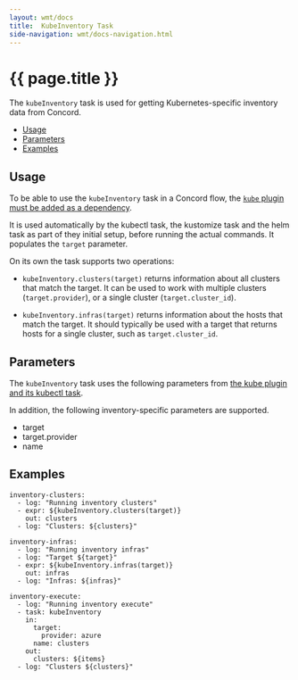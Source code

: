 ```yaml
---
layout: wmt/docs
title:  KubeInventory Task
side-navigation: wmt/docs-navigation.html
---
```


# {{ page.title }}

The `kubeInventory` task is used for getting Kubernetes-specific inventory
data from Concord. 

- [Usage](#usage)
- [Parameters](#parameters)
- [Examples](#examples)

## Usage

To be able to use the `kubeInventory` task in a Concord flow, the
[`kube` plugin must be added as a dependency](./kubectl.html#usage).

It is used automatically by the kubectl task, the kustomize task and the helm
task as part of they initial setup, before running the actual commands. It
populates the `target` parameter.

On its own the task supports two operations:

- `kubeInventory.clusters(target)` returns information about all clusters that
    match the target. It can be used to work with multiple clusters
    (`target.provider`), or a single cluster (`target.cluster_id`).

- `kubeInventory.infras(target)` returns information about the hosts that
    match the target. It should typically be used with a target that returns
    hosts for a single cluster, such as `target.cluster_id`.


## Parameters

The `kubeInventory` task uses the following parameters from 
[the kube plugin and its kubectl task](./kubectl.html#).



In addition, the following inventory-specific parameters are supported. 

- target
- target.provider
- name

<a name="#examples">

## Examples


```
inventory-clusters:
  - log: "Running inventory clusters"
  - expr: ${kubeInventory.clusters(target)}
    out: clusters
  - log: "Clusters: ${clusters}"

inventory-infras:
  - log: "Running inventory infras"
  - log: "Target ${target}"
  - expr: ${kubeInventory.infras(target)}
    out: infras
  - log: "Infras: ${infras}"

inventory-execute:
  - log: "Running inventory execute"
  - task: kubeInventory
    in:
      target:
        provider: azure
      name: clusters
    out:
      clusters: ${items}
  - log: "Clusters ${clusters}"
```
